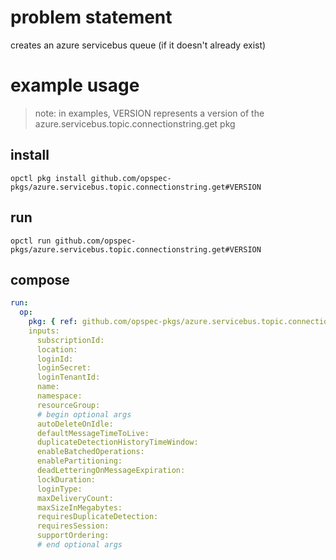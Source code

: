 # problem statement
creates an azure servicebus queue (if it doesn't already exist)

# example usage

> note: in examples, VERSION represents a version of the azure.servicebus.topic.connectionstring.get pkg

## install

```shell
opctl pkg install github.com/opspec-pkgs/azure.servicebus.topic.connectionstring.get#VERSION
```

## run

```
opctl run github.com/opspec-pkgs/azure.servicebus.topic.connectionstring.get#VERSION
```

## compose

```yaml
run:
  op:
    pkg: { ref: github.com/opspec-pkgs/azure.servicebus.topic.connectionstring.get#VERSION }
    inputs: 
      subscriptionId:
      location:
      loginId:
      loginSecret:
      loginTenantId:
      name:
      namespace:
      resourceGroup:
      # begin optional args
      autoDeleteOnIdle:
      defaultMessageTimeToLive:
      duplicateDetectionHistoryTimeWindow:
      enableBatchedOperations:
      enablePartitioning:
      deadLetteringOnMessageExpiration:
      lockDuration:
      loginType:
      maxDeliveryCount:
      maxSizeInMegabytes:
      requiresDuplicateDetection:
      requiresSession:
      supportOrdering:
      # end optional args
```
